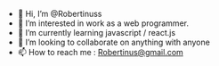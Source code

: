 - 👋 Hi, I’m @Robertinuss
- 👀 I’m interested in work as a web programmer.
- 🌱 I’m currently learning javascript / react.js 
- 💞️ I’m looking to collaborate on anything with anyone
- 📫 How to reach me : Robertinus@gmail.com

